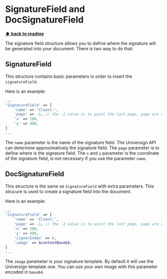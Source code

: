 SignatureField and DocSignatureField
====================================

**[⬆ back to readme](../../README.md)**

The signature field structure allows you to define where the signature will be generated into your document.
There is two way to do that:

## SignatureField

This structure contains basic parameters in order to insert the `signatureField`.

Here is an example:

```php
...
'SignatureField' => [
    'name' => 'Client:',
    'page' => -1, // the -1 value is to point the last page, page are enumerated starting at 1
    'x' => 100,
    'y' => 400,
]
...
```
The `name` parameter is the name of the signature field. The Universign API can determine approximatively the signature field.
The `page` parameter is to define where is the signature field.
The `x` and `y` parameter is the coordinate of the signature field, is not necessary if you use the parameter `name`.

## DocSignatureField

This structure is the same as `SignatureField` with extra parameters.
This strucure is used to create a signature field into the document.

Here is an example:
```php
...
'SignatureField' => [
    'name' => 'Client:',
    'page' => -1, // the -1 value is to point the last page, page are enumerated starting at 1
    'x' => 100,
    'y' => 400,
    'signerIndex' => 0,
    'image' => $contentBase64,
]
...
```
The `image` parameter is your signature template. By default it will use the Universign template one. You can use your own image with this parameter encoded in `base64`.
